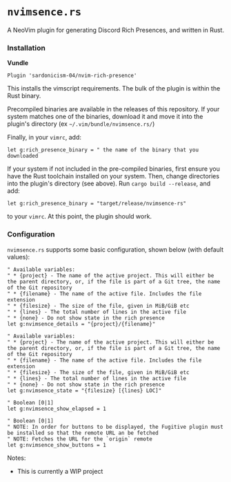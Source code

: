 # `nvimsence.rs`

A NeoVim plugin for generating Discord Rich Presences, and written in Rust.

### Installation
**Vundle**
```vim
Plugin 'sardonicism-04/nvim-rich-presence'
```

This installs the vimscript requirements. The bulk of the plugin is within the Rust binary.

Precompiled binaries are available in the releases of this repository. If your system matches one of the binaries, download it and move it into the plugin's directory (ex `~/.vim/bundle/nvimsence.rs/`)

Finally, in your `vimrc`, add:
```vim
let g:rich_presence_binary = " the name of the binary that you downloaded
```

If your system if not included in the pre-compiled binaries, first ensure you have the Rust toolchain installed on your system. Then, change directories into the plugin's directory (see above). Run `cargo build --release`, and add:
```vim
let g:rich_presence_binary = "target/release/nvimsence-rs"
```
to your `vimrc`. At this point, the plugin should work.

### Configuration
`nvimsence.rs` supports some basic configuration, shown below (with default values):
```vim
" Available variables:
" * {project} - The name of the active project. This will either be the parent directory, or, if the file is part of a Git tree, the name of the Git repository
" * {filename} - The name of the active file. Includes the file extension
" * {filesize} - The size of the file, given in MiB/GiB etc
" * {lines} - The total number of lines in the active file
" * {none} - Do not show state in the rich presence
let g:nvimsence_details = "{project}/{filename}"

" Available variables:
" * {project} - The name of the active project. This will either be the parent directory, or, if the file is part of a Git tree, the name of the Git repository
" * {filename} - The name of the active file. Includes the file extension
" * {filesize} - The size of the file, given in MiB/GiB etc
" * {lines} - The total number of lines in the active file
" * {none} - Do not show state in the rich presence
let g:nvimsence_state = "{filesize} [{lines} LOC]"

" Boolean [0|1]
let g:nvimsence_show_elapsed = 1

" Boolean [0|1]
" NOTE: In order for buttons to be displayed, the Fugitive plugin must be installed so that the remote URL an be fetched
" NOTE: Fetches the URL for the `origin` remote
let g:nvimsence_show_buttons = 1
```

Notes:
* This is currently a WIP project
